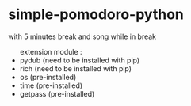# simple-pomodoro-python

<p>
  with 5 minutes break and song while in break <br>
  <ul> extension module : 
    <li> pydub (need to be installed with pip) </li>
    <li> rich (need to be installed with pip) </li>
    <li> os (pre-installed) </li>
    <li> time (pre-installed) </li>
    <li> getpass (pre-installed) </li>
  </ul>
</p>



